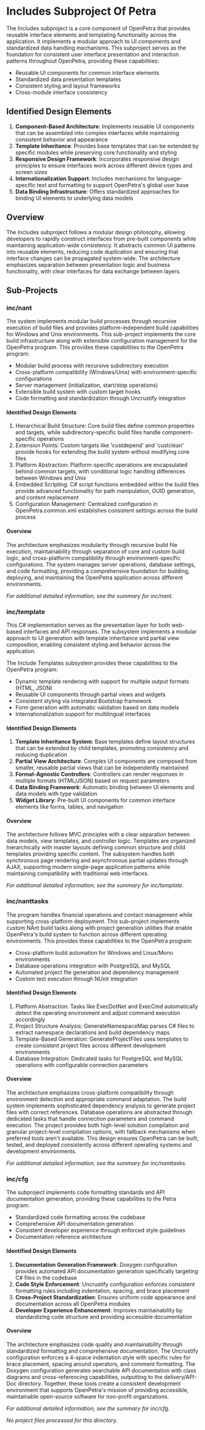 # Includes Subproject Of Petra

The Includes subproject is a core component of OpenPetra that provides reusable interface elements and templating functionality across the application. It implements a modular approach to UI components and standardized data handling mechanisms. This subproject serves as the foundation for consistent user interface presentation and interaction patterns throughout OpenPetra, providing these capabilities:

- Reusable UI components for common interface elements
- Standardized data presentation templates
- Consistent styling and layout frameworks
- Cross-module interface consistency

## Identified Design Elements

1. **Component-Based Architecture**: Implements reusable UI components that can be assembled into complex interfaces while maintaining consistent behavior and appearance
2. **Template Inheritance**: Provides base templates that can be extended by specific modules while preserving core functionality and styling
3. **Responsive Design Framework**: Incorporates responsive design principles to ensure interfaces work across different device types and screen sizes
4. **Internationalization Support**: Includes mechanisms for language-specific text and formatting to support OpenPetra's global user base
5. **Data Binding Infrastructure**: Offers standardized approaches for binding UI elements to underlying data models

## Overview
The Includes subproject follows a modular design philosophy, allowing developers to rapidly construct interfaces from pre-built components while maintaining application-wide consistency. It abstracts common UI patterns into reusable elements, reducing code duplication and ensuring that interface changes can be propagated system-wide. The architecture emphasizes separation between presentation logic and business functionality, with clear interfaces for data exchange between layers.

## Sub-Projects

### inc/nant

The system implements modular build processes through recursive execution of build files and provides platform-independent build capabilities for Windows and Unix environments. This sub-project implements the core build infrastructure along with extensible configuration management for the OpenPetra program. This provides these capabilities to the OpenPetra program:

- Modular build process with recursive subdirectory execution
- Cross-platform compatibility (Windows/Unix) with environment-specific configurations
- Server management (initialization, start/stop operations)
- Extensible build system with custom target hooks
- Code formatting and standardization through Uncrustify integration

#### Identified Design Elements

1. Hierarchical Build Structure: Core build files define common properties and targets, while subdirectory-specific build files handle component-specific operations
2. Extension Points: Custom targets like 'custdepend' and 'custclean' provide hooks for extending the build system without modifying core files
3. Platform Abstraction: Platform-specific operations are encapsulated behind common targets, with conditional logic handling differences between Windows and Unix
4. Embedded Scripting: C# script functions embedded within the build files provide advanced functionality for path manipulation, GUID generation, and content replacement
5. Configuration Management: Centralized configuration in OpenPetra.common.xml establishes consistent settings across the build process

#### Overview
The architecture emphasizes modularity through recursive build file execution, maintainability through separation of core and custom build logic, and cross-platform compatibility through environment-specific configurations. The system manages server operations, database settings, and code formatting, providing a comprehensive foundation for building, deploying, and maintaining the OpenPetra application across different environments.

  *For additional detailed information, see the summary for inc/nant.*

### inc/template

This C# implementation serves as the presentation layer for both web-based interfaces and API responses. The subsystem implements a modular approach to UI generation with template inheritance and partial view composition, enabling consistent styling and behavior across the application.

The Include Templates subsystem provides these capabilities to the OpenPetra program:

- Dynamic template rendering with support for multiple output formats (HTML, JSON)
- Reusable UI components through partial views and widgets
- Consistent styling via integrated Bootstrap framework
- Form generation with automatic validation based on data models
- Internationalization support for multilingual interfaces

#### Identified Design Elements

1. **Template Inheritance System**: Base templates define layout structures that can be extended by child templates, promoting consistency and reducing duplication
2. **Partial View Architecture**: Complex UI components are composed from smaller, reusable partial views that can be independently maintained
3. **Format-Agnostic Controllers**: Controllers can render responses in multiple formats (HTML/JSON) based on request parameters
4. **Data Binding Framework**: Automatic binding between UI elements and data models with type validation
5. **Widget Library**: Pre-built UI components for common interface elements like forms, tables, and navigation

#### Overview
The architecture follows MVC principles with a clear separation between data models, view templates, and controller logic. Templates are organized hierarchically with master layouts defining common structure and child templates providing specific content. The subsystem handles both synchronous page rendering and asynchronous partial updates through AJAX, supporting modern single-page application patterns while maintaining compatibility with traditional web interfaces.

  *For additional detailed information, see the summary for inc/template.*

### inc/nanttasks

The program handles financial operations and contact management while supporting cross-platform deployment. This sub-project implements custom NAnt build tasks along with project generation utilities that enable OpenPetra's build system to function across different operating environments.  This provides these capabilities to the OpenPetra program:

- Cross-platform build automation for Windows and Linux/Mono environments
- Database operations integration with PostgreSQL and MySQL
- Automated project file generation and dependency management
- Custom test execution through NUnit integration

#### Identified Design Elements

1. Platform Abstraction: Tasks like ExecDotNet and ExecCmd automatically detect the operating environment and adjust command execution accordingly
2. Project Structure Analysis: GenerateNamespaceMap parses C# files to extract namespace declarations and build dependency maps
3. Template-Based Generation: GenerateProjectFiles uses templates to create consistent project files across different development environments
4. Database Integration: Dedicated tasks for PostgreSQL and MySQL operations with configurable connection parameters

#### Overview
The architecture emphasizes cross-platform compatibility through environment detection and appropriate command adaptation. The build system implements sophisticated dependency analysis to generate project files with correct references. Database operations are abstracted through dedicated tasks that handle connection parameters and command execution. The project provides both high-level solution compilation and granular project-level compilation options, with fallback mechanisms when preferred tools aren't available. This design ensures OpenPetra can be built, tested, and deployed consistently across different operating systems and development environments.

  *For additional detailed information, see the summary for inc/nanttasks.*

### inc/cfg

The subproject implements code formatting standards and API documentation generation, providing these capabilities to the Petra program:

- Standardized code formatting across the codebase
- Comprehensive API documentation generation
- Consistent developer experience through enforced style guidelines
- Documentation reference architecture

#### Identified Design Elements

1. **Documentation Generation Framework**: Doxygen configuration provides automated API documentation generation specifically targeting C# files in the codebase
2. **Code Style Enforcement**: Uncrustify configuration enforces consistent formatting rules including indentation, spacing, and brace placement
3. **Cross-Project Standardization**: Ensures uniform code appearance and documentation across all OpenPetra modules
4. **Developer Experience Enhancement**: Improves maintainability by standardizing code structure and providing accessible documentation

#### Overview
The architecture emphasizes code quality and maintainability through standardized formatting and comprehensive documentation. The Uncrustify configuration enforces a 4-space indentation style with specific rules for brace placement, spacing around operators, and comment formatting. The Doxygen configuration generates searchable API documentation with class diagrams and cross-referencing capabilities, outputting to the delivery/API-Doc directory. Together, these tools create a consistent development environment that supports OpenPetra's mission of providing accessible, maintainable open-source software for non-profit organizations.

  *For additional detailed information, see the summary for inc/cfg.*

*No project files processed for this directory.*

[Generated by the Sage AI expert workbench: 2025-03-30 02:22:57  https://sage-tech.ai/workbench]: #